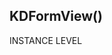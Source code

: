 

<!-- Start /Users/leeolayvar/projects/kdf/src/components/forms/formview.coffee -->

## KDFormView()

INSTANCE LEVEL

<!-- End /Users/leeolayvar/projects/kdf/src/components/forms/formview.coffee -->

